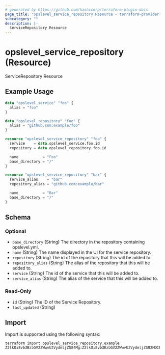 ```yaml
---
# generated by https://github.com/hashicorp/terraform-plugin-docs
page_title: "opslevel_service_repository Resource - terraform-provider-opslevel"
subcategory: ""
description: |-
  ServiceRepository Resource
---
```


# opslevel_service_repository (Resource)

ServiceRepository Resource

## Example Usage

```terraform
data "opslevel_service" "foo" {
  alias = "foo"
}

data "opslevel_repository" "foo" {
  alias = "github.com:example/foo"
}

resource "opslevel_service_repository" "foo" {
  service    = data.opslevel_service.foo.id
  repository = data.opslevel_repository.foo.id

  name           = "Foo"
  base_directory = "/"
}

resource "opslevel_service_repository" "bar" {
  service_alias    = "bar"
  repository_alias = "github.com:example/bar"

  name           = "Bar"
  base_directory = "/"
}
```

<!-- schema generated by tfplugindocs -->
## Schema

### Optional

- `base_directory` (String) The directory in the repository containing opslevel.yml.
- `name` (String) The name displayed in the UI for the service repository.
- `repository` (String) The id of the repository that this will be added to.
- `repository_alias` (String) The alias of the repository that this will be added to.
- `service` (String) The id of the service that this will be added to.
- `service_alias` (String) The alias of the service that this will be added to.

### Read-Only

- `id` (String) The ID of the Service Repository.
- `last_updated` (String)

## Import

Import is supported using the following syntax:

```shell
terraform import opslevel_service_repository.example Z2lkOi8vb3BzbGV2ZWwvU2VydmljZS84Mg:Z2lkOi8vb3BzbGV2ZWwvU2VydmljZS82MDI0
```
